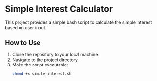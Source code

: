 # Simple Interest Calculator

This project provides a simple bash script to calculate the simple interest based on user input. 

## How to Use

1. Clone the repository to your local machine.
2. Navigate to the project directory.
3. Make the script executable:
   ```bash
   chmod +x simple-interest.sh
